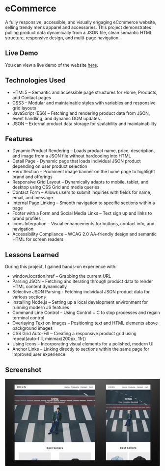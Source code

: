 # eCommerce

A fully responsive, accessible, and visually engaging eCommerce website, selling trendy mens apparel and accessories. This project demonstrates pulling product data dynamically from a JSON file, clean semantic HTML structure, responsive design, and multi-page navigation.

## Live Demo

You can view a live demo of the website [here](https://e-commerce-neon-xi-35.vercel.app/index.html).

## Technologies Used

- HTML5 – Semantic and accessible page structures for Home, Products, and Contact pages
- CSS3 – Modular and maintainable styles with variables and responsive grid layouts
- JavaScript (ES6) – Fetching and rendering product data from JSON, event handling, and dynamic DOM updates
- JSON – External product data storage for scalability and maintainability

## Features

- Dynamic Product Rendering – Loads product name, price, description, and image from a JSON file without hardcoding into HTML
- Detail Page - Dynamic page that loads individual JSON product depending on user product selection
- Hero Section – Prominent image banner on the home page to highlight brand and offerings
- Responsive Grid Layout – Dynamically adapts to mobile, tablet, and desktop using CSS Grid and media queries
- Contact Form – Allows users to submit inquiries with fields for name, email, and message
- Internal Page Linking – Smooth navigation to specific sections within a page
- Footer with a Form and Social Media Links – Text sign up and links to brand profiles
- Icons Integration – Visual enhancements for buttons, contact info, and navigation
- Accessibility Compliance – WCAG 2.0 AA-friendly design and semantic HTML for screen readers

## Lessons Learned

During this project, I gained hands-on experience with:
- window.location.href – Grabbing the current URL
- Parsing JSON – Fetching and iterating through product data to render HTML content dynamically
- Selective JSON Parsing - Fetching individual JSON product data for various sections
- Installing Node.js – Setting up a local development environment for running modern JS features
- Command Line Control – Using Control + C to stop processes and regain terminal control
- Overlaying Text on Images – Positioning text and HTML elements above background images
- CSS Grid Auto-Fill – Creating a responsive product grid using repeat(auto-fill, minmax(200px, 1fr))
- Using Icons – Incorporating visual elements for a polished, modern UI
- Anchor Links – Linking directly to sections within the same page for improved user experience

## Screenshot

![Screenshot 1](/images/preview.png)